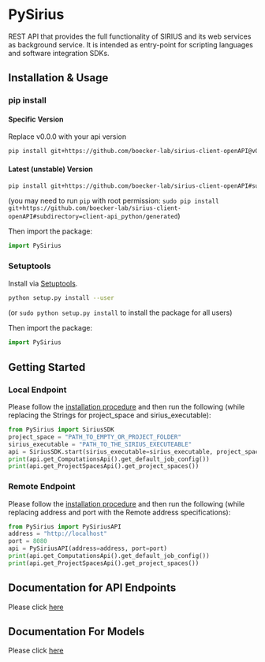 # PySirius
REST API that provides the full functionality of SIRIUS and its web services as background service. It is intended as entry-point for scripting languages and software integration SDKs.

## Installation & Usage
### pip install

#### Specific Version
Replace v0.0.0 with your api version
```sh
pip install git+https://github.com/boecker-lab/sirius-client-openAPI@v0.0.0#subdirectory=client-api_python/generated
```

#### Latest (unstable) Version

```sh
pip install git+https://github.com/boecker-lab/sirius-client-openAPI#subdirectory=client-api_python/generated
```

(you may need to run `pip` with root permission: `sudo pip install git+https://github.com/boecker-lab/sirius-client-openAPI#subdirectory=client-api_python/generated`)

Then import the package:
```python
import PySirius 
```



### Setuptools

Install via [Setuptools](http://pypi.python.org/pypi/setuptools).

```sh
python setup.py install --user
```
(or `sudo python setup.py install` to install the package for all users)

Then import the package:
```python
import PySirius
```

## Getting Started

### Local Endpoint
Please follow the [installation procedure](#installation--usage) and then run the following (while replacing the Strings for project_space and sirius_executable):

```python
from PySirius import SiriusSDK
project_space = "PATH_TO_EMPTY_OR_PROJECT_FOLDER"
sirius_executable = "PATH_TO_THE_SIRIUS_EXECUTEABLE"
api = SiriusSDK.start(sirius_executable=sirius_executable, project_space=project_space)
print(api.get_ComputationsApi().get_default_job_config())
print(api.get_ProjectSpacesApi().get_project_spaces())
```

### Remote Endpoint

Please follow the [installation procedure](#installation--usage) and then run the following (while replacing address and port with the Remote address specifications):

```python
from PySirius import PySiriusAPI
address = "http://localhost"
port = 8080
api = PySiriusAPI(address=address, port=port)
print(api.get_ComputationsApi().get_default_job_config())
print(api.get_ProjectSpacesApi().get_project_spaces())
```

## Documentation for API Endpoints
Please click [here](generated/README.md#documentation-for-api-endpoints)

## Documentation For Models
Please click [here](generated/README.md#documentation-for-models)
